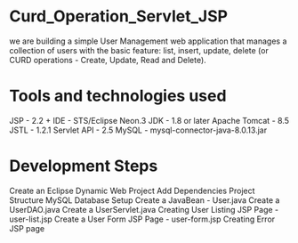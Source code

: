 # Curd_Operation_Servlet_JSP

we are building a simple User Management web application that manages a collection of users with the basic feature: list, insert, update, delete (or CURD operations - Create, Update, Read and Delete). <br>

# Tools and technologies used
JSP - 2.2 +
IDE - STS/Eclipse Neon.3
JDK - 1.8 or later
Apache Tomcat - 8.5
JSTL - 1.2.1
Servlet API - 2.5
MySQL - mysql-connector-java-8.0.13.jar


# Development Steps
Create an Eclipse Dynamic Web Project
Add Dependencies
Project Structure
MySQL Database Setup
Create a JavaBean - User.java
Create a UserDAO.java
Create a UserServlet.java
Creating User Listing JSP Page - user-list.jsp
Create a User Form JSP Page - user-form.jsp
Creating Error JSP page

